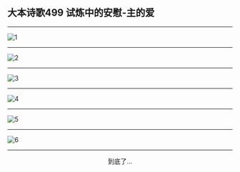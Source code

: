 
## 大本诗歌499 试炼中的安慰-主的爱
        
<div id="aplayer0"></div>

---

<img alt="1" data-original="/data/d0498/1.png">

---

<img alt="2" data-original="/data/d0498/2.png">

---

<img alt="3" data-original="/data/d0498/3.png">

---

<img alt="4" data-original="/data/d0498/4.png">

---

<img alt="5" data-original="/data/d0498/5.png">

---

<img alt="6" data-original="/data/d0498/6.png">

---

<p style="text-align: center">到底了...</p>

<script src="/js/dist-view.js"></script>

<script>
MAIN.id = 'd0498';
        
const ap0 = new APlayer({
    container: document.getElementById('aplayer0'),
    volume: 1,
    loop: 'none',
    preload: 'none',
    audio: [{
        name: '大本诗歌499.mp3',
        artist: '大本诗歌',
        url: 'https://res.wx.qq.com/voice/getvoice?mediaid=MzI0NTk3MDM5M18yMjQ3NDkzODE0',
        cover: '/favicon'
    }]
});
</script>
